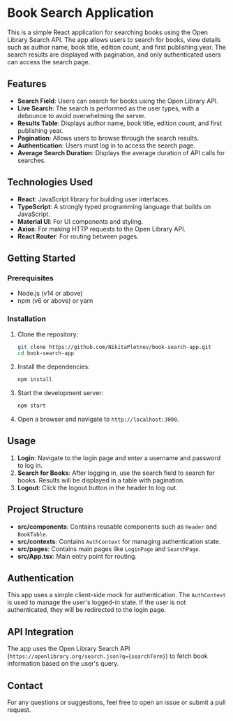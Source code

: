 # Book Search Application

This is a simple React application for searching books using the Open Library Search API. The app allows users to search for books, view details such as author name, book title, edition count, and first publishing year. The search results are displayed with pagination, and only authenticated users can access the search page.

## Features

- **Search Field**: Users can search for books using the Open Library API.
- **Live Search**: The search is performed as the user types, with a debounce to avoid overwhelming the server.
- **Results Table**: Displays author name, book title, edition count, and first publishing year.
- **Pagination**: Allows users to browse through the search results.
- **Authentication**: Users must log in to access the search page.
- **Average Search Duration**: Displays the average duration of API calls for searches.

## Technologies Used

- **React**: JavaScript library for building user interfaces.
- **TypeScript**: A strongly typed programming language that builds on JavaScript.
- **Material UI**: For UI components and styling.
- **Axios**: For making HTTP requests to the Open Library API.
- **React Router**: For routing between pages.

## Getting Started

### Prerequisites

- Node.js (v14 or above)
- npm (v6 or above) or yarn

### Installation

1. Clone the repository:

   ```bash
   git clone https://github.com/NikitaPletnev/book-search-app.git
   cd book-search-app
   ```

2. Install the dependencies:

   ```bash
   npm install
   ```

3. Start the development server:

   ```bash
   npm start
   ```

4. Open a browser and navigate to `http://localhost:3000`.

## Usage

1. **Login**: Navigate to the login page and enter a username and password to log in.
2. **Search for Books**: After logging in, use the search field to search for books. Results will be displayed in a table with pagination.
3. **Logout**: Click the logout button in the header to log out.

## Project Structure

- **src/components**: Contains reusable components such as `Header` and `BookTable`.
- **src/contexts**: Contains `AuthContext` for managing authentication state.
- **src/pages**: Contains main pages like `LoginPage` and `SearchPage`.
- **src/App.tsx**: Main entry point for routing.

## Authentication

This app uses a simple client-side mock for authentication. The `AuthContext` is used to manage the user's logged-in state. If the user is not authenticated, they will be redirected to the login page.

## API Integration

The app uses the Open Library Search API (`https://openlibrary.org/search.json?q={searchTerm}`) to fetch book information based on the user's query.

## Contact

For any questions or suggestions, feel free to open an issue or submit a pull request.


